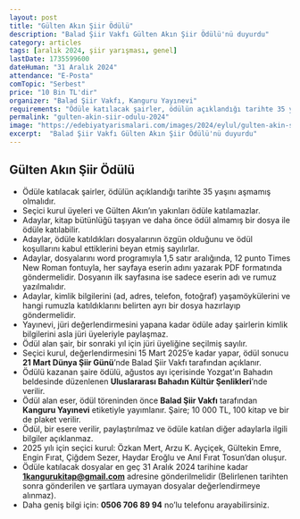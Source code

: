 ```yaml
---
layout: post
title: "Gülten Akın Şiir Ödülü"
description: "Balad Şiir Vakfı Gülten Akın Şiir Ödülü'nü duyurdu"
category: articles
tags: [aralık 2024, şiir yarışması, genel]
lastDate: 1735599600
dateHuman: "31 Aralık 2024"
attendance: "E-Posta"
comTopic: "Serbest"
price: "10 Bin TL'dir"
organizer: "Balad Şiir Vakfı, Kanguru Yayınevi"
requirements: "Ödüle katılacak şairler, ödülün açıklandığı tarihte 35 yaşını aşmamış olmalıdır"
permalink: "gulten-akin-siir-odulu-2024"
image: "https://edebiyatyarismalari.com/images/2024/eylul/gulten-akin-siir-odulu.jpg"
excerpt:  "Balad Şiir Vakfı Gülten Akın Şiir Ödülü'nü duyurdu"
---
```


## Gülten Akın Şiir Ödülü

- Ödüle katılacak şairler, ödülün açıklandığı tarihte 35 yaşını aşmamış olmalıdır. 
- Seçici kurul üyeleri ve Gülten Akın’ın yakınları ödüle katılamazlar. 
- Adaylar, kitap bütünlüğü taşıyan ve daha önce ödül almamış bir dosya ile ödüle katılabilir.
- Adaylar, ödüle katıldıkları dosyalarının özgün olduğunu ve ödül koşullarını kabul ettiklerini beyan etmiş sayılırlar.
- Adaylar, dosyalarını word programıyla 1,5 satır aralığında, 12 punto Times New Roman fontuyla, her sayfaya eserin adını yazarak PDF formatında göndermelidir. Dosyanın ilk sayfasına ise sadece eserin adı ve rumuz yazılmalıdır. 
- Adaylar, kimlik bilgilerini (ad, adres, telefon, fotoğraf) yaşamöykülerini ve hangi rumuzla katıldıklarını belirten ayrı bir dosya hazırlayıp göndermelidir.  
- Yayınevi, jüri değerlendirmesini yapana kadar ödüle aday şairlerin kimlik bilgilerini asla jüri üyeleriyle paylaşmaz. 
- Ödül alan şair, bir sonraki yıl için jüri üyeliğine seçilmiş sayılır. 
- Seçici kurul, değerlendirmesini 15 Mart 2025’e kadar yapar, ödül sonucu **21 Mart Dünya Şiir Günü**’nde Balad Şiir Vakfı tarafından açıklanır.
- Ödülü kazanan şaire ödülü, ağustos ayı içerisinde Yozgat’ın Bahadın beldesinde düzenlenen **Uluslararası Bahadın Kültür Şenlikleri**’nde verilir.
- Ödül alan eser, ödül töreninden önce **Balad Şiir Vakfı** tarafından **Kanguru Yayınevi** etiketiyle yayımlanır. Şaire; 10 000 TL, 100 kitap ve bir de plaket verilir.
- Ödül, bir esere verilir, paylaştırılmaz ve ödüle katılan diğer adaylarla ilgili bilgiler açıklanmaz. 
- 2025 yılı için seçici kurul: Özkan Mert, Arzu K. Ayçiçek, Gültekin Emre, Engin Fırat, Çiğdem Sezer, Haydar Eroğlu ve Anıl Fırat Tosun’dan oluşur. 
- Ödüle katılacak dosyalar en geç 31 Aralık 2024 tarihine kadar **1kangurukitap@gmail.com** adresine gönderilmelidir (Belirlenen tarihten sonra gönderilen ve şartlara uymayan dosyalar değerlendirmeye alınmaz). 
- Daha geniş bilgi için: **0506 706 89 94** no’lu telefonu arayabilirsiniz.
